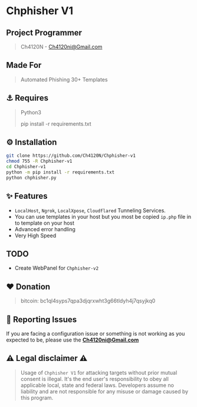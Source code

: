 <head>
  <meta name="google-site-verification" content="Mtc7thZm2cASv87NSnHWL82UkeTzblQQK4r74bJX3NU" />
</head>


# Chphisher V1

## Project Programmer
> Ch4120N - Ch4120ni@Gmail.com

## Made For
> Automated Phishing 30+ Templates


## ⚓ Requires
> Python3
> 
> pip install -r requirements.txt


## ⚙️ Installation

```bash
git clone https://github.com/Ch4120N/Chphisher-v1
chmod 755 -R Chphisher-v1
cd Chphisher-v1
python -m pip install -r requirements.txt
python chphisher.py
```


## ✨ Features

* `LocalHost`, `Ngrok`, `LocalXpose`, `Cloudflared` Tunneling Services. 
* You can use templates in your host but you most be copied `ip.php` file in to template on your host
* Advanced error handling
* Very High Speed

## TODO
* Create WebPanel for `Chphisher-v2`

## ❤️ Donation 
> bitcoin:   bc1ql4syps7qpa3djqrxwht3g66tldyh4j7qsyjkq0

## 🚨 Reporting Issues

If you are facing a configuration issue or something is not working as you expected to be, please use the **Ch4120ni@Gmail.com**

## ⚠️ Legal disclaimer ⚠️

> Usage of `Chphisher V1` for attacking targets without prior mutual consent is illegal. It's the end user's responsibility to obey all applicable local, state and federal laws. Developers assume no liability and are not responsible for any misuse or damage caused by this program.
